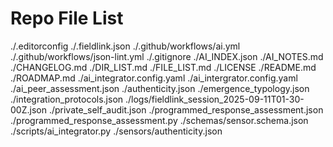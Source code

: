 # Repo File List
./.editorconfig
./.fieldlink.json
./.github/workflows/ai.yml
./.github/workflows/json-lint.yml
./.gitignore
./AI_INDEX.json
./AI_NOTES.md
./CHANGELOG.md
./DIR_LIST.md
./FILE_LIST.md
./LICENSE
./README.md
./ROADMAP.md
./ai_integrator.config.yaml
./ai_intergrator.config.yaml
./ai_peer_assessment.json
./authenticity.json
./emergence_typology.json
./integration_protocols.json
./logs/fieldlink_session_2025-09-11T01-30-00Z.json
./private_self_audit.json
./programmed_response_assessment.json
./programmed_response_assessment.py
./schemas/sensor.schema.json
./scripts/ai_integrator.py
./sensors/authenticity.json
